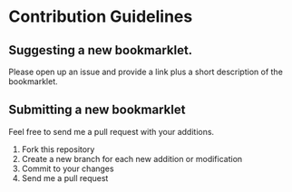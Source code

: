 # Contribution Guidelines

## Suggesting a new bookmarklet.
Please open up an issue and provide a link plus a short description of the bookmarklet.

## Submitting a new bookmarklet
Feel free to send me a pull request with your additions.

1. Fork this repository
1. Create a new branch for each new addition or modification
1. Commit to your changes
1. Send me a pull request
